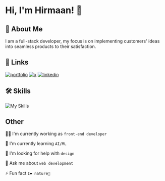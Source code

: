 # Hi, I'm Hirmaan! 👋

## 🚀 About Me

I am a full-stack developer, my focus is on implementing customers' ideas into seamless products to their satisfaction.

## 🔗 Links

[![portfolio](https://img.shields.io/badge/my_portfolio-000?style=for-the-badge&logo=ko-fi&logoColor=white)](https://homepage-ten-khaki-12.vercel.app/)
[![x](https://img.shields.io/badge/twitter-1DA1F2?style=for-the-badge&logo=twitter&logoColor=white)](https://x.com/HirmaanR)
[![linkedin](https://img.shields.io/badge/linkedin-0A66C2?style=for-the-badge&logo=linkedin&logoColor=white)](https://www.linkedin.com/in/hirmaan-rashidi/-70620736b)

## 🛠 Skills

![My Skills](https://go-skill-icons.vercel.app/api/icons?i=html,css,javascript,react,nextjs,json,npm,nodejs,eslint,python,django,djangorestframework,cs,dotnet,api,jwt,huggingface,numpy,ollama,linux,neovim,lazyvim,arch,i3,hyprland,gnome,alacritty,bash,git,github,notion,obsidian&titles=true)

## Other

👩‍💻 I'm currently working as `front-end developer`

🧠 I'm currently learning `AI/ML`

🤔 I'm looking for help with `design`

💬 Ask me about `web development`

⚡️ Fun fact `I❤️ nature🌿`
